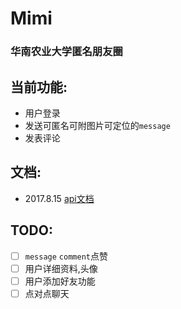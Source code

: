 # Mimi 
### 华南农业大学匿名朋友圈

## 当前功能:
- 用户登录
- 发送可匿名可附图片可定位的`message`
- 发表评论

## 文档:
- 2017.8.15 [api文档](./doc/api-list.md)

## TODO:
- [ ] `message` `comment`点赞
- [ ] 用户详细资料,头像
- [ ] 用户添加好友功能
- [ ] 点对点聊天
